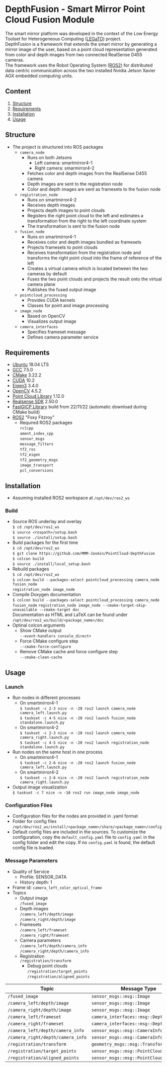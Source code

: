 # DepthFusion - Smart Mirror Point Cloud Fusion Module
The smart mirror platform was developed in the context of the Low Energy Toolset for Heterogeneous Computing ([LEGaTO](https://github.com/LEGaTO-SmartMirror)) project.  
DepthFusion is a framework that extends the smart mirror by generating a mirror image of the user, based on a point cloud representation generated from color and depth images from two connected RealSense D455 cameras.  
The framework uses the Robot Operating System ([ROS2](https://docs.ros.org/en/foxy/index.html)) for distributed data centric communication across the two installed Nvidia Jetson Xavier AGX embedded computing units.

## Content
1. [Structure](#structure)
2. [Requirements](#requirements)
3. [Installation](#installation)
4. [Usage](#usage)

## Structure
- The project is structured into ROS packages
	- `camera_node`  
		- Runs on both Jetsons  
			- Left camera: smartmirror4-1  
			- Right camera: smarmirror4-2  
		- Fetches color and depth images from the RealSense D455 camera  
		- Depth images are sent to the registration node  
		- Color and depth images are sent as framesets to the fusion node  
	- `registration_node`  
		- Runs on smartmirror4-2
		- Receives depth images
		- Projects depth images to point clouds
		- Registers the right point cloud to the left and estimates a transformation from the right to the left coordinate system
		- The transformation is sent to the fusion node
	- `fusion_node`  
		- Runs on smartmirror4-1
		- Receives color and depth images bundled as framesets
		- Projects framesets to point clouds
		- Receives transformation from the registration node and transforms the right point cloud into the frame of reference of the left
		- Creates a virtual camera which is located between the two cameras by default
		- Fuses the two point clouds and projects the result onto the virtual camera plane
		- Publishes the fused output image
	- `pointcloud_processing`  
		- Provides CUDA kernels
		- Classes for point and image processing
	- `image_node`  
		- Based on OpenCV
		- Visualizes output image
	- `camera_interfaces`  
		- Specifies frameset message
		- Defines camera parameter service

## Requirements
- [Ubuntu](https://ubuntu.com) 18.04 LTS
- [GCC](https://gcc.gnu.org) 7.5.0
- [CMake](https://cmake.org) 3.22.2
- [CUDA](https://developer.nvidia.com/cuda-toolkit) 10.2
- [Eigen3](https://eigen.tuxfamily.org) 3.4.0
- [OpenCV](https://opencv.org) 4.5.2
- [Point Cloud Library](https://github.com/PointCloudLibrary/pcl.git) 1.12.0
- [Realsense SDK](https://github.com/IntelRealSense/librealsense.git) 2.50.0
- [FastGICP Library](https://github.com/SMRT-AIST/fast_gicp.git) build from 22/11/22 (automatic download during CMake build)
- [ROS2](https://docs.ros.org/en/foxy/Installation.html) "Foxy Fitzroy"
	- Required ROS2 packages  
		`rclcpp`  
		`ament_index_cpp`  
		`sensor_msgs`  
		`message_filters`  
		`tf2_ros`  
		`tf2_eigen`  
		`tf2_geometry_msgs`  
		`image_transport`  
		`pcl_conversions`  


## Installation
- Assuming installed ROS2 workspace at `/opt/dev/ros2_ws`  

### Build
- Source ROS underlay and overlay  
`$ cd /opt/dev/ros2_ws`  
`$ source <rospath>/setup.bash`  
`$ source ./install/setup.bash`  
- Build packages for the first time  
`$ cd /opt/dev/ros2_ws`  
`$ git clone https://github.com/MMM-Jasmin/PointCloud-DepthFusion`  
`$ colcon build`  
`$ source ./install/local_setup.bash`  
- Rebuild packages  
`$ cd /opt/dev/ros2_ws`  
`$ colcon build --packages-select pointcloud_processing camera_node fusion_node`  
`registration_node image_node`  
- Compile Doxygen documentation  
`$ colcon build --packages-select pointcloud_processing camera_node fusion_node`   `registration_node image_node --cmake-target-skip-unavailable --cmake-target doc`  
Documentation as HTML and LaTeX can be found under  
`/opt/dev/ros2_ws/build/<package_name>/doc`  
- Optinal colcon arguments  
	- Show CMake output  
	`--event-handlers console_direct+`  
	- Force CMake configure step  
	`--cmake-force-configure`  
	- Remove CMake cache and force configure step  
	`--cmake-clean-cache`

## Usage

### Launch
- Run nodes in different processes  
	- On smartmirror4-1  
	`$ taskset -c 2-3 nice -n -20 ros2 launch camera_node camera_left.launch.py`  
	`$ taskset -c 4-5 nice -n -20 ros2 launch fusion_node standalone.launch.py`  
	- On smartmirror4-2  
	`$ taskset -c 2-3 nice -n -20 ros2 launch camera_node camera_right.launch.py`  
	`$ taskset -c 4-5 nice -n -20 ros2 launch registration_node standalone.launch.py`  
- Run nodes on the same host in one process  
	- On smartmirror4-1  
	`$ taskset -c 2-6 nice -n -20 ros2 launch fusion_node camera_left.launch.py`  
	- On smartmirror4-2  
	`$ taskset -c 2-6 nice -n -20 ros2 launch registration_node camera_right.launch.py`  
- Output image visualization  
`$ taskset -c 7 nice -n -10 ros2 run image_node image_node`  


### Configuration Files
- Configuration files for the nodes are provided in .yaml format  
- Folder for config files  
`/opt/dev/ros2_ws/install/<package_name>/share/<package_name>/config`  
- Default config files are included in the sources. To customize the configuration, copy the `default_config.yaml` file to `config.yaml` in the config folder and edit the copy. If no `config.yaml` is found, the default config file is loaded.  

### Message Parameters
- Quality of Service  
	- Profile: SENSOR_DATA  
	- History depth: 1
- Frame id: `camera_left_color_optical_frame`  
- Topics
	- Output image  
	`/fused_image`  
	- Depth images  
	`/camera_left/depth/image`  
	`/camera_right/depth/image`  
	- Framesets  
	`/camera_left/frameset`  
	`/camera_right/frameset`  
	- Camera parameters  
	`/camera_left/depth/camera_info`  
	`/camera_right/depth/camera_info`  
	- Registration  
	`/registration/transform`  
		- Debug point clouds  
		`/registration/target_points`  
		`/registration/aligned_points`  
	
| Topic | Message Type |  
| ----------- | ----------- |  
| `/fused_image` | `sensor_msgs::msg::Image` |  
| `/camera_left/depth/image` | `sensor_msgs::msg::Image` |  
| `/camera_right/depth/image` | `sensor_msgs::msg::Image` |  
| `/camera_left/frameset` | `camera_interfaces::msg::DepthFrameset` |  
| `/camera_right/frameset` | `camera_interfaces::msg::DepthFrameset` |  
| `/camera_left/depth/camera_info` | `sensor_msgs::msg::CameraInfo` |  
| `/camera_right/depth/camera_info` | `sensor_msgs::msg::CameraInfo` |  
| `/registration/transform` | `geometry_msgs::msg::TransformStamped` |  
| `/registration/target_points` | `sensor_msgs::msg::PointCloud2` |  
| `/registration/aligned_points` | `sensor_msgs::msg::PointCloud2` |  

